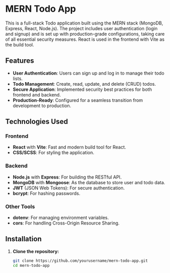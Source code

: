 # MERN Todo App

This is a full-stack Todo application built using the MERN stack (MongoDB, Express, React, Node.js). The project includes user authentication (login and signup) and is set up with production-grade configurations, taking care of all essential security measures. React is used in the frontend with Vite as the build tool.

## Features

- **User Authentication**: Users can sign up and log in to manage their todo lists.
- **Todo Management**: Create, read, update, and delete (CRUD) todos.
- **Secure Application**: Implemented security best practices for both frontend and backend.
- **Production-Ready**: Configured for a seamless transition from development to production.

## Technologies Used

### Frontend
- **React** with **Vite**: Fast and modern build tool for React.
- **CSS/SCSS**: For styling the application.

### Backend
- **Node.js** with **Express**: For building the RESTful API.
- **MongoDB** with **Mongoose**: As the database to store user and todo data.
- **JWT** (JSON Web Tokens): For secure authentication.
- **bcrypt**: For hashing passwords.

### Other Tools
- **dotenv**: For managing environment variables.
- **cors**: For handling Cross-Origin Resource Sharing.

## Installation

1. **Clone the repository:**

   ```bash
   git clone https://github.com/yourusername/mern-todo-app.git
   cd mern-todo-app
